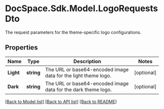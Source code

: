 # DocSpace.Sdk.Model.LogoRequestsDto
The request parameters for the theme-specific logo configurations.

## Properties

Name | Type | Description | Notes
------------ | ------------- | ------------- | -------------
**Light** | **string** | The URL or base64-encoded image data for the light theme logo. | [optional] 
**Dark** | **string** | The URL or base64-encoded image data for the dark theme logo. | [optional] 

[[Back to Model list]](../README.md#documentation-for-models) [[Back to API list]](../README.md#documentation-for-api-endpoints) [[Back to README]](../README.md)

